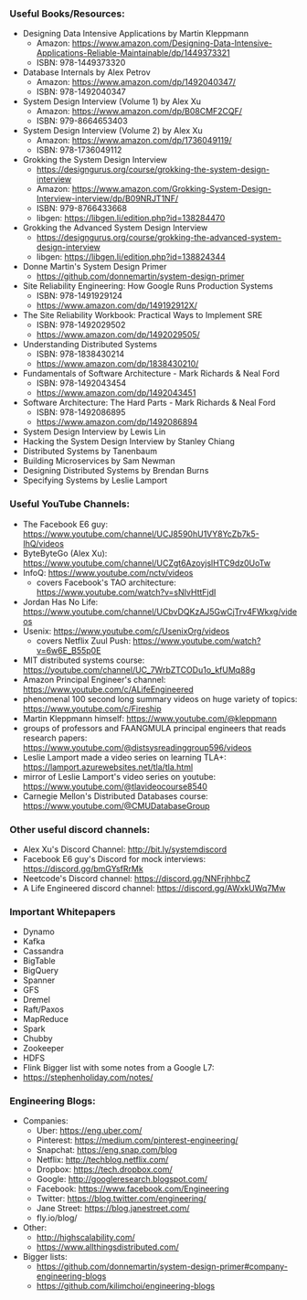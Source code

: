 ### Useful Books/Resources:
- Designing Data Intensive Applications by Martin Kleppmann
    - Amazon: https://www.amazon.com/Designing-Data-Intensive-Applications-Reliable-Maintainable/dp/1449373321
    - ISBN: 978-1449373320
- Database Internals by Alex Petrov
    - Amazon: https://www.amazon.com/dp/1492040347/
    - ISBN: 978-1492040347
- System Design Interview (Volume 1) by Alex Xu
    - Amazon: https://www.amazon.com/dp/B08CMF2CQF/
    - ISBN: 979-8664653403
- System Design Interview (Volume 2) by Alex Xu
    - Amazon: https://www.amazon.com/dp/1736049119/
    - ISBN: 978-1736049112
- Grokking the System Design Interview
    - https://designgurus.org/course/grokking-the-system-design-interview
    - Amazon: https://www.amazon.com/Grokking-System-Design-Interview-interview/dp/B09NRJT1NF/
    - ISBN: 979-8766433668
    - libgen: https://libgen.li/edition.php?id=138284470
- Grokking the Advanced System Design Interview
    - https://designgurus.org/course/grokking-the-advanced-system-design-interview
    - libgen: https://libgen.li/edition.php?id=138824344
- Donne Martin's System Design Primer
    - https://github.com/donnemartin/system-design-primer
- Site Reliability Engineering: How Google Runs Production Systems
    - ISBN: 978-1491929124
    - https://www.amazon.com/dp/149192912X/
- The Site Reliability Workbook: Practical Ways to Implement SRE
    - ISBN: 978-1492029502
    - https://www.amazon.com/dp/1492029505/
- Understanding Distributed Systems
    - ISBN: 978-1838430214
    - https://www.amazon.com/dp/1838430210/
- Fundamentals of Software Architecture - Mark Richards & Neal Ford
    - ISBN: 978-1492043454
    - https://www.amazon.com/dp/1492043451
- Software Architecture: The Hard Parts - Mark Richards & Neal Ford
    - ISBN: 978-1492086895
    - https://www.amazon.com/dp/1492086894
- System Design Interview by Lewis Lin
- Hacking the System Design Interview by Stanley Chiang
- Distributed Systems by Tanenbaum
- Building Microservices by Sam Newman
- Designing Distributed Systems by Brendan Burns
- Specifying Systems by Leslie Lamport

### Useful YouTube Channels:
- The Facebook E6 guy: https://www.youtube.com/channel/UCJ8590hU1VY8YcZb7k5-IhQ/videos
- ByteByteGo (Alex Xu): https://www.youtube.com/channel/UCZgt6AzoyjslHTC9dz0UoTw
- InfoQ: https://www.youtube.com/nctv/videos
    - covers Facebook's TAO architecture: https://www.youtube.com/watch?v=sNIvHttFjdI
- Jordan Has No Life: https://www.youtube.com/channel/UCbvDQKzAJ5GwCjTrv4FWkxg/videos
- Usenix: https://www.youtube.com/c/UsenixOrg/videos
    - covers Netflix Zuul Push: https://www.youtube.com/watch?v=6w6E_B55p0E
- MIT distributed systems course: https://youtube.com/channel/UC_7WrbZTCODu1o_kfUMq88g
- Amazon Principal Engineer's channel: https://www.youtube.com/c/ALifeEngineered
- phenomenal 100 second long summary videos on huge variety of topics: https://www.youtube.com/c/Fireship
- Martin Kleppmann himself: https://www.youtube.com/@kleppmann
- groups of professors and FAANGMULA principal engineers that reads research papers: https://www.youtube.com/@distsysreadinggroup596/videos
- Leslie Lamport made a video series on learning TLA+: https://lamport.azurewebsites.net/tla/tla.html
- mirror of Leslie Lamport's video series on youtube: https://www.youtube.com/@tlavideocourse8540
- Carnegie Mellon's Distributed Databases course: https://www.youtube.com/@CMUDatabaseGroup

### Other useful discord channels:
- Alex Xu's Discord Channel: http://bit.ly/systemdiscord
- Facebook E6 guy's Discord for mock interviews: https://discord.gg/bmGYsfRrMk
- Neetcode's Discord channel: https://discord.gg/NNFrjhhbcZ
- A Life Engineered discord channel: https://discord.gg/AWxkUWq7Mw

### Important Whitepapers
- Dynamo
- Kafka
- Cassandra
- BigTable
- BigQuery
- Spanner
- GFS
- Dremel
- Raft/Paxos
- MapReduce
- Spark
- Chubby
- Zookeeper
- HDFS
- Flink
Bigger list with some notes from a Google L7:
- https://stephenholiday.com/notes/

### Engineering Blogs:
- Companies:
    - Uber: https://eng.uber.com/
    - Pinterest: https://medium.com/pinterest-engineering/
    - Snapchat: https://eng.snap.com/blog
    - Netflix: http://techblog.netflix.com/
    - Dropbox: https://tech.dropbox.com/
    - Google: http://googleresearch.blogspot.com/
    - Facebook: https://www.facebook.com/Engineering
    - Twitter: https://blog.twitter.com/engineering/
    - Jane Street: https://blog.janestreet.com/
    - fly.io/blog/
- Other:
    - http://highscalability.com/
    - https://www.allthingsdistributed.com/
- Bigger lists:
    - https://github.com/donnemartin/system-design-primer#company-engineering-blogs
    - https://github.com/kilimchoi/engineering-blogs

